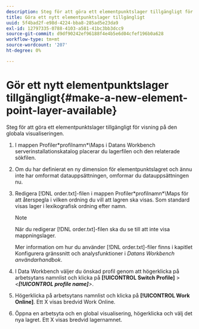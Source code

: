 ```yaml
---
description: Steg för att göra ett elementpunktslager tillgängligt för visning på den globala visualiseringen.
title: Göra ett nytt elementpunktslager tillgängligt
uuid: 5f4bad2f-e98d-4224-bba8-285ad5e23da9
exl-id: 12797335-0788-4103-a581-41bc3bb3dcc9
source-git-commit: d9df90242ef96188f4e4b5e6d04cfef196b0a628
workflow-type: tm+mt
source-wordcount: '207'
ht-degree: 0%

---
```


# Gör ett nytt elementpunktslager tillgängligt{#make-a-new-element-point-layer-available}

Steg för att göra ett elementpunktslager tillgängligt för visning på den globala visualiseringen.

1. I mappen Profiler\*profilnamn*\Maps i Datans Workbench serverinstallationskatalog placerar du lagerfilen och den relaterade sökfilen.
1. Om du har definierat en ny dimension för elementpunktslagret och ännu inte har omformat datauppsättningen, omformar du datauppsättningen nu.
1. Redigera [!DNL order.txt]-filen i mappen Profiler\*profilnamn*\Maps för att återspegla i vilken ordning du vill att lagren ska visas. Som standard visas lager i lexikografisk ordning efter namn.

   >[!NOTE]
   >
   >När du redigerar [!DNL order.txt]-filen ska du se till att inte visa mappningslager.

   Mer information om hur du använder [!DNL order.txt]-filer finns i kapitlet Konfigurera gränssnitt och analysfunktioner i *Datans Workbench användarhandbok*.

1. I Data Workbench väljer du önskad profil genom att högerklicka på arbetsytans namnlist och klicka på **[!UICONTROL Switch Profile]** > *&lt;**[!UICONTROL profile name]**>*.
1. Högerklicka på arbetsytans namnlist och klicka på **[!UICONTROL Work Online]**. Ett X visas bredvid Work Online.
1. Öppna en arbetsyta och en global visualisering, högerklicka och välj det nya lagret. Ett X visas bredvid lagernamnet.
